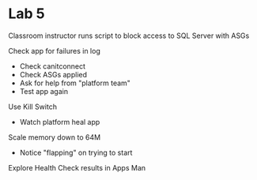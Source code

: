 # Lab 5
Classroom instructor runs script to block access to SQL Server with ASGs

Check app for failures in log
* Check canitconnect
* Check ASGs applied
* Ask for help from "platform team"
* Test app again

Use Kill Switch
* Watch platform heal app

Scale memory down to 64M
* Notice "flapping" on trying to start

Explore Health Check results in Apps Man